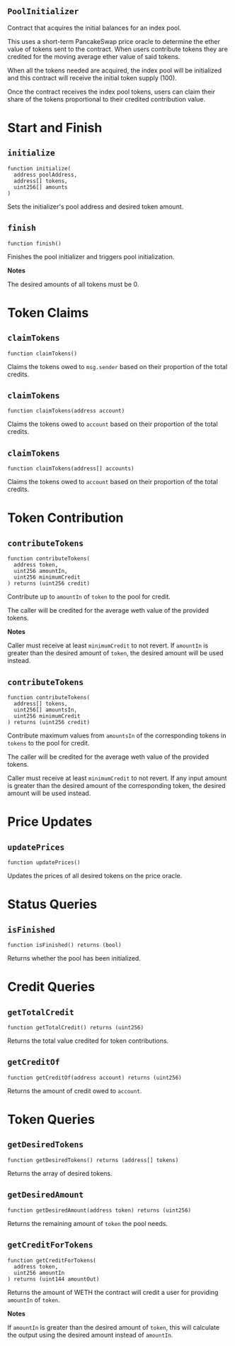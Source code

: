 ## `PoolInitializer`

Contract that acquires the initial balances for an index pool.

This uses a short-term PancakeSwap price oracle to determine the ether value of tokens sent to the contract. When users contribute tokens they are credited for the moving average ether value of said tokens.

When all the tokens needed are acquired, the index pool will be initialized and this contract will receive the initial token supply (100).

Once the contract receives the index pool tokens, users can claim their share of the tokens proportional to their credited contribution value.

# Start and Finish

## `initialize` 

```
function initialize(
  address poolAddress,
  address[] tokens,
  uint256[] amounts
)
```

Sets the initializer's pool address and desired token amount.

## `finish` 

```
function finish()
```

Finishes the pool initializer and triggers pool initialization.

**Notes**

The desired amounts of all tokens must be 0.

# Token Claims

## `claimTokens` 

```
function claimTokens()
```

Claims the tokens owed to `msg.sender` based on their proportion of the total credits.

## `claimTokens` 

```
function claimTokens(address account)
```

Claims the tokens owed to `account` based on their proportion
of the total credits.

## `claimTokens` 

```
function claimTokens(address[] accounts)
```



Claims the tokens owed to `account` based on their proportion
of the total credits.

# Token Contribution

## `contributeTokens` 

```
function contributeTokens(
  address token,
  uint256 amountIn,
  uint256 minimumCredit
) returns (uint256 credit)
```

Contribute up to `amountIn` of `token` to the pool for credit.

The caller will be credited for the average weth value of the provided
tokens.

**Notes**

Caller must receive at least `minimumCredit` to not revert.
If `amountIn` is greater than the desired amount of `token`, the
desired amount will be used instead. 

## `contributeTokens` 

```
function contributeTokens(
  address[] tokens,
  uint256[] amountsIn,
  uint256 minimumCredit
) returns (uint256 credit)
```

Contribute maximum values from `amountsIn` of the corresponding
tokens in `tokens` to the pool for credit.

The caller will be credited for the average weth value of the provided
tokens.

Caller must receive at least `minimumCredit` to not revert.
If any input amount is greater than the desired amount of the corresponding
token, the desired amount will be used instead.

# Price Updates

## `updatePrices` 

```
function updatePrices()
```

Updates the prices of all desired tokens on the price oracle.

# Status Queries

## `isFinished`

```
function isFinished() returns (bool)
```

Returns whether the pool has been initialized.

# Credit Queries

## `getTotalCredit`

```
function getTotalCredit() returns (uint256)
```

Returns the total value credited for token contributions.


## `getCreditOf`

```
function getCreditOf(address account) returns (uint256)
```

Returns the amount of credit owed to `account`.

# Token Queries

## `getDesiredTokens` 

```
function getDesiredTokens() returns (address[] tokens)
```

Returns the array of desired tokens.


## `getDesiredAmount` 

```
function getDesiredAmount(address token) returns (uint256)
```

Returns the remaining amount of `token` the pool needs.


## `getCreditForTokens` 

```
function getCreditForTokens(
  address token,
  uint256 amountIn
) returns (uint144 amountOut)
```

Returns the amount of WETH the contract will credit a user for providing `amountIn` of `token`.

**Notes**

If `amountIn` is greater than the desired amount of `token`, this will calculate the output using the desired amount instead of `amountIn`.


